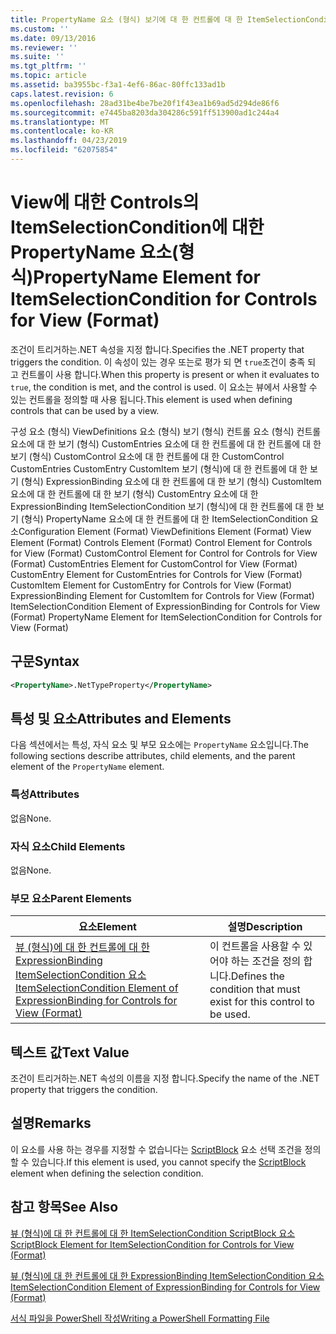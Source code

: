 ```yaml
---
title: PropertyName 요소 (형식) 보기에 대 한 컨트롤에 대 한 ItemSelectionCondition | Microsoft Docs
ms.custom: ''
ms.date: 09/13/2016
ms.reviewer: ''
ms.suite: ''
ms.tgt_pltfrm: ''
ms.topic: article
ms.assetid: ba3955bc-f3a1-4ef6-86ac-80ffc133ad1b
caps.latest.revision: 6
ms.openlocfilehash: 28ad31be4be7be20f1f43ea1b69ad5d294de86f6
ms.sourcegitcommit: e7445ba8203da304286c591ff513900ad1c244a4
ms.translationtype: MT
ms.contentlocale: ko-KR
ms.lasthandoff: 04/23/2019
ms.locfileid: "62075854"
---
```

# <a name="propertyname-element-for-itemselectioncondition-for-controls-for-view-format"></a><span data-ttu-id="08a4a-102">View에 대한 Controls의 ItemSelectionCondition에 대한 PropertyName 요소(형식)</span><span class="sxs-lookup"><span data-stu-id="08a4a-102">PropertyName Element for ItemSelectionCondition for Controls for View (Format)</span></span>

<span data-ttu-id="08a4a-103">조건이 트리거하는.NET 속성을 지정 합니다.</span><span class="sxs-lookup"><span data-stu-id="08a4a-103">Specifies the .NET property that triggers the condition.</span></span> <span data-ttu-id="08a4a-104">이 속성이 있는 경우 또는로 평가 되 면 `true`조건이 충족 되 고 컨트롤이 사용 합니다.</span><span class="sxs-lookup"><span data-stu-id="08a4a-104">When this property is present or when it evaluates to `true`, the condition is met, and the control is used.</span></span> <span data-ttu-id="08a4a-105">이 요소는 뷰에서 사용할 수 있는 컨트롤을 정의할 때 사용 됩니다.</span><span class="sxs-lookup"><span data-stu-id="08a4a-105">This element is used when defining controls that can be used by a view.</span></span>

<span data-ttu-id="08a4a-106">구성 요소 (형식) ViewDefinitions 요소 (형식) 보기 (형식) 컨트롤 요소 (형식) 컨트롤 요소에 대 한 보기 (형식) CustomEntries 요소에 대 한 컨트롤에 대 한 컨트롤에 대 한 보기 (형식) CustomControl 요소에 대 한 컨트롤에 대 한 CustomControl CustomEntries CustomEntry CustomItem 보기 (형식)에 대 한 컨트롤에 대 한 보기 (형식) ExpressionBinding 요소에 대 한 컨트롤에 대 한 보기 (형식) CustomItem 요소에 대 한 컨트롤에 대 한 보기 (형식) CustomEntry 요소에 대 한 ExpressionBinding ItemSelectionCondition 보기 (형식)에 대 한 컨트롤에 대 한 보기 (형식) PropertyName 요소에 대 한 컨트롤에 대 한 ItemSelectionCondition 요소</span><span class="sxs-lookup"><span data-stu-id="08a4a-106">Configuration Element (Format) ViewDefinitions Element (Format) View Element (Format) Controls Element (Format) Control Element for Controls for View (Format) CustomControl Element for Control for Controls for View (Format) CustomEntries Element for CustomControl for View (Format) CustomEntry Element for CustomEntries for Controls for View (Format) CustomItem Element for CustomEntry for Controls for View (Format) ExpressionBinding Element for CustomItem for Controls for View (Format) ItemSelectionCondition Element of ExpressionBinding for Controls for View (Format) PropertyName Element for ItemSelectionCondition for Controls for View (Format)</span></span>

## <a name="syntax"></a><span data-ttu-id="08a4a-107">구문</span><span class="sxs-lookup"><span data-stu-id="08a4a-107">Syntax</span></span>

```xml
<PropertyName>.NetTypeProperty</PropertyName>
```

## <a name="attributes-and-elements"></a><span data-ttu-id="08a4a-108">특성 및 요소</span><span class="sxs-lookup"><span data-stu-id="08a4a-108">Attributes and Elements</span></span>

<span data-ttu-id="08a4a-109">다음 섹션에서는 특성, 자식 요소 및 부모 요소에는 `PropertyName` 요소입니다.</span><span class="sxs-lookup"><span data-stu-id="08a4a-109">The following sections describe attributes, child elements, and the parent element of the `PropertyName` element.</span></span>

### <a name="attributes"></a><span data-ttu-id="08a4a-110">특성</span><span class="sxs-lookup"><span data-stu-id="08a4a-110">Attributes</span></span>

<span data-ttu-id="08a4a-111">없음</span><span class="sxs-lookup"><span data-stu-id="08a4a-111">None.</span></span>

### <a name="child-elements"></a><span data-ttu-id="08a4a-112">자식 요소</span><span class="sxs-lookup"><span data-stu-id="08a4a-112">Child Elements</span></span>

<span data-ttu-id="08a4a-113">없음</span><span class="sxs-lookup"><span data-stu-id="08a4a-113">None.</span></span>

### <a name="parent-elements"></a><span data-ttu-id="08a4a-114">부모 요소</span><span class="sxs-lookup"><span data-stu-id="08a4a-114">Parent Elements</span></span>

|<span data-ttu-id="08a4a-115">요소</span><span class="sxs-lookup"><span data-stu-id="08a4a-115">Element</span></span>|<span data-ttu-id="08a4a-116">설명</span><span class="sxs-lookup"><span data-stu-id="08a4a-116">Description</span></span>|
|-------------|-----------------|
|[<span data-ttu-id="08a4a-117">뷰 (형식)에 대 한 컨트롤에 대 한 ExpressionBinding ItemSelectionCondition 요소</span><span class="sxs-lookup"><span data-stu-id="08a4a-117">ItemSelectionCondition Element of ExpressionBinding for Controls for View (Format)</span></span>](./itemselectioncondition-element-for-expressionbinding-for-controls-for-view-format.md)|<span data-ttu-id="08a4a-118">이 컨트롤을 사용할 수 있어야 하는 조건을 정의 합니다.</span><span class="sxs-lookup"><span data-stu-id="08a4a-118">Defines the condition that must exist for this control to be used.</span></span>|

## <a name="text-value"></a><span data-ttu-id="08a4a-119">텍스트 값</span><span class="sxs-lookup"><span data-stu-id="08a4a-119">Text Value</span></span>

<span data-ttu-id="08a4a-120">조건이 트리거하는.NET 속성의 이름을 지정 합니다.</span><span class="sxs-lookup"><span data-stu-id="08a4a-120">Specify the name of the .NET property that triggers the condition.</span></span>

## <a name="remarks"></a><span data-ttu-id="08a4a-121">설명</span><span class="sxs-lookup"><span data-stu-id="08a4a-121">Remarks</span></span>

<span data-ttu-id="08a4a-122">이 요소를 사용 하는 경우를 지정할 수 없습니다는 [ScriptBlock](./scriptblock-element-for-itemselectioncondition-for-controls-for-view-format.md) 요소 선택 조건을 정의할 수 있습니다.</span><span class="sxs-lookup"><span data-stu-id="08a4a-122">If this element is used, you cannot specify the [ScriptBlock](./scriptblock-element-for-itemselectioncondition-for-controls-for-view-format.md) element when defining the selection condition.</span></span>

## <a name="see-also"></a><span data-ttu-id="08a4a-123">참고 항목</span><span class="sxs-lookup"><span data-stu-id="08a4a-123">See Also</span></span>

[<span data-ttu-id="08a4a-124">뷰 (형식)에 대 한 컨트롤에 대 한 ItemSelectionCondition ScriptBlock 요소</span><span class="sxs-lookup"><span data-stu-id="08a4a-124">ScriptBlock Element for ItemSelectionCondition for Controls for View (Format)</span></span>](./scriptblock-element-for-itemselectioncondition-for-controls-for-view-format.md)

[<span data-ttu-id="08a4a-125">뷰 (형식)에 대 한 컨트롤에 대 한 ExpressionBinding ItemSelectionCondition 요소</span><span class="sxs-lookup"><span data-stu-id="08a4a-125">ItemSelectionCondition Element of ExpressionBinding for Controls for View (Format)</span></span>](./itemselectioncondition-element-for-expressionbinding-for-controls-for-view-format.md)

[<span data-ttu-id="08a4a-126">서식 파일을 PowerShell 작성</span><span class="sxs-lookup"><span data-stu-id="08a4a-126">Writing a PowerShell Formatting File</span></span>](./writing-a-powershell-formatting-file.md)
